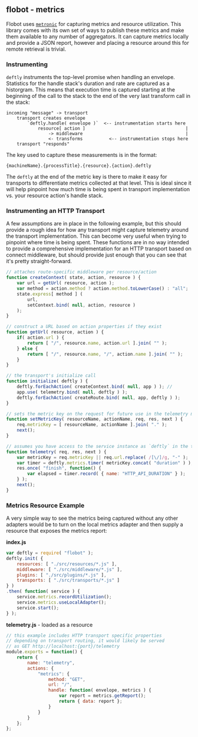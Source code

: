## flobot - metrics

Flobot uses [`metronic`](https://github.com/arobson/metronic) for capturing metrics and resource utilization. This library comes with its own set of ways to publish these metrics and make them available to any number of aggregators. It can capture metrics locally and provide a JSON report, however and placing a resource around this for remote retrieval is trivial.

### Instrumenting
`deftly` instruments the top-level promise when handling an envelope. Statistics for the handle stack's duration and rate are captured as a historgram. This means that execution time is captured starting at the beginning of the call to the stack to the end of the very last transform call in the stack:

```
incoming "message" -> transport
	transport creates envelope
		`deftly.handle( envelope )`  <-- instrumentation starts here 
			resource[ action ]										|
				-> middleware										|
				<- transforms 		   <-- instrumentation stops here
	transport "responds"
```

The key used to capture these measurements is in the format:

`{machineName}.{processTitle}.{resource}.{action}.deftly`

The `deftly` at the end of the metric key is there to make it easy for transports to differentiate metrics collected at that level. This is ideal since it will help pinpoint how much time is being spent in transport implementation vs. your resource action's handle stack.

### Instrumenting an HTTP Transport
A few assumptions are in place in the following example, but this should provide a rough idea for how any transport might capture telemetry around the transport implementation. This can become very useful when trying to pinpoint where time is being spent. These functions are in no way intended to provide a comprehensive implementation for an HTTP transport based on connect middleware, but should provide just enough that you can see that it's pretty straight-forward.

```js
// attaches route-specific middleware per resource/action
function createContext( state, action, resource ) {
	var url = getUrl( resource, action );
	var method = action.method ? action.method.toLowerCase() : "all";
	state.express[ method ] ( 
		url, 
		setContext.bind( null, action, resource )
	);
}

// construct a URL based on action properties if they exist
function getUrl( resource, action ) {
	if( action.url ) {
		return [ "/", resource.name, action.url ].join( "" ); 
	} else {
		return [ "/", resource.name, "/", action.name ].join( "" );
	}
}

// the transport's initialize call
function initialize( deftly ) {
	deftly.forEachAction( createContext.bind( null, app ) ); // 
	app.use( telemetry.bind( null, deftly ) );
	deftly.forEachAction( createRoute.bind( null, app, deftly ) );
}

// sets the metric key on the request for future use in the telemetry middelware
function setMetricKey( resourceName, actionName, req, res, next ) {
	req.metricKey = [ resourceName, actionName ].join( "." );
	next();
}

// assumes you have access to the service instance as `deftly` in the transport module
function telemetry( req, res, next ) {
	var metricKey = req.metricKey || req.url.replace( /[\/]/g, "-" );
	var timer = deftly.metrics.timer( metricKey.concat( "duration" ) );
	res.once( "finish", function() {
		var elapsed = timer.record( { name: "HTTP_API_DURATION" } );
	} );
	next();
}
```

### Metrics Resource Example
A very simple way to see the metrics being captured without any other adapters would be to turn on the local metrics adapter and then supply a resource that exposes the metrics report:

__index.js__
```js
var deftly = require( "flobot" );
deftly.init( {
	resources: [ "./src/resources/*.js" ],
	middleware: [ "./src/middleware/*.js" ],
	plugins: [ "./src/plugins/*.js" ],
	transports: [ "./src/transports/*.js" ]
} )
.then( function( service ) {
	service.metrics.recordUtilization();
	service.metrics.useLocalAdapter();
	service.start();
} );
```

__telemetry.js__ - loaded as a resource
```js
// this example includes HTTP transport specific properties
// depending on transport routing, it would likely be served
// as GET http://localhost:{port}/telemetry
module.exports = function() {
	return {
		name: "telemetry",
		actions: {
			"metrics": {
				method: "GET",
				url: "/",
				handle: function( envelope, metrics ) {
					var report = metrics.getReport();
					return { data: report };
				}
			}
		}
	};
};
```